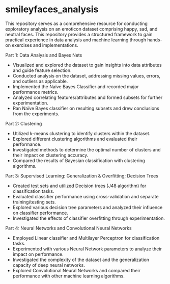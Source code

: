 # smileyfaces_analysis
This repository serves as a comprehensive resource for conducting exploratory analysis on an emoticon dataset comprising happy, sad, and neutral faces.  This repository provides a structured framework  to gain practical experience in data analysis and machine learning through hands-on exercises and implementations.


 Part 1: Data Analysis and Bayes Nets

- Visualized and explored the dataset to gain insights into data attributes and guide feature selection.
- Conducted analysis on the dataset, addressing missing values, errors, and outliers as applicable.
- Implemented the Naïve Bayes Classifier and recorded major performance metrics.
- Analyzed correlating features/attributes and formed subsets for further experimentation.
- Ran Naïve Bayes classifier on resulting subsets and drew conclusions from the experiments.

Part 2: Clustering

- Utilized k-means clustering to identify clusters within the dataset.
- Explored different clustering algorithms and evaluated their performance.
- Investigated methods to determine the optimal number of clusters and their impact on clustering accuracy.
- Compared the results of Bayesian classification with clustering algorithms.

 Part 3: Supervised Learning: Generalization & Overfitting; Decision Trees

- Created test sets and utilized Decision trees (J48 algorithm) for classification tasks.
- Evaluated classifier performance using cross-validation and separate training/testing sets.
- Explored various decision tree parameters and analyzed their influence on classifier performance.
- Investigated the effects of classifier overfitting through experimentation.

Part 4: Neural Networks and Convolutional Neural Networks

- Employed Linear classifier and Multilayer Perceptron for classification tasks.
- Experimented with various Neural Network parameters to analyze their impact on performance.
- Investigated the complexity of the dataset and the generalization capacity of deep neural networks.
- Explored Convolutional Neural Networks and compared their performance with other machine learning algorithms.


